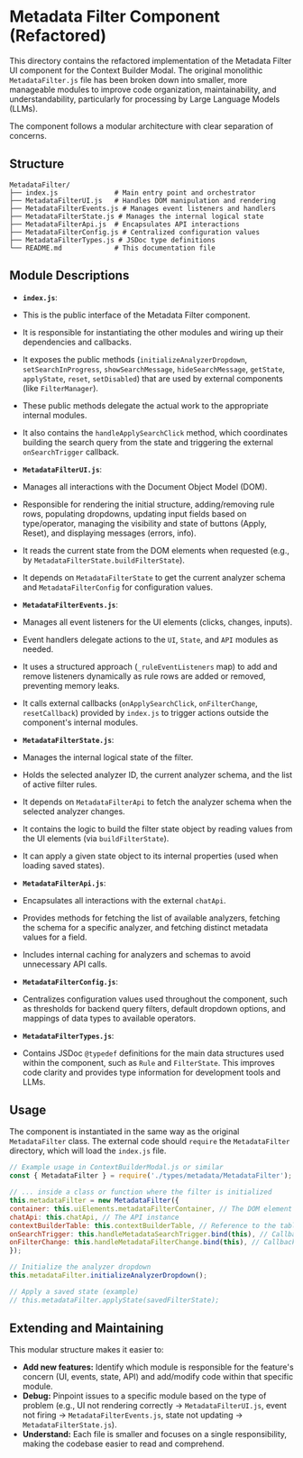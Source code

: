 <!--
Component: Context Builder Metadata Filter README
Block-UUID: 8d9e0f1a-2b3c-4d5e-6f7a-8b9c0d1e2f3a
Parent-UUID: 8a1b2c3d-4e5f-4a6b-8c7d-9e0f1a2b3c4e
Version: 1.0.0
Description: Documentation for the refactored Metadata Filter component structure.
Language: Markdown
Created-at: 2025-07-14T18:14:00.911Z
Authors: Gemini 2.5 Flash Thinking (v1.0.0)
-->

# Metadata Filter Component (Refactored)

This directory contains the refactored implementation of the Metadata Filter UI component for the Context Builder Modal. The original monolithic `MetadataFilter.js` file has been broken down into smaller, more manageable modules to improve code organization, maintainability, and understandability, particularly for processing by Large Language Models (LLMs).

The component follows a modular architecture with clear separation of concerns.

## Structure

```
MetadataFilter/
├── index.js              # Main entry point and orchestrator
├── MetadataFilterUI.js   # Handles DOM manipulation and rendering
├── MetadataFilterEvents.js # Manages event listeners and handlers
├── MetadataFilterState.js # Manages the internal logical state
├── MetadataFilterApi.js  # Encapsulates API interactions
├── MetadataFilterConfig.js # Centralized configuration values
├── MetadataFilterTypes.js # JSDoc type definitions
└── README.md             # This documentation file
```

## Module Descriptions

*   **`index.js`**:
*   This is the public interface of the Metadata Filter component.
*   It is responsible for instantiating the other modules and wiring up their dependencies and callbacks.
*   It exposes the public methods (`initializeAnalyzerDropdown`, `setSearchInProgress`, `showSearchMessage`, `hideSearchMessage`, `getState`, `applyState`, `reset`, `setDisabled`) that are used by external components (like `FilterManager`).
*   These public methods delegate the actual work to the appropriate internal modules.
*   It also contains the `handleApplySearchClick` method, which coordinates building the search query from the state and triggering the external `onSearchTrigger` callback.

*   **`MetadataFilterUI.js`**:
*   Manages all interactions with the Document Object Model (DOM).
*   Responsible for rendering the initial structure, adding/removing rule rows, populating dropdowns, updating input fields based on type/operator, managing the visibility and state of buttons (Apply, Reset), and displaying messages (errors, info).
*   It reads the current state from the DOM elements when requested (e.g., by `MetadataFilterState.buildFilterState`).
*   It depends on `MetadataFilterState` to get the current analyzer schema and `MetadataFilterConfig` for configuration values.

*   **`MetadataFilterEvents.js`**:
*   Manages all event listeners for the UI elements (clicks, changes, inputs).
*   Event handlers delegate actions to the `UI`, `State`, and `API` modules as needed.
*   It uses a structured approach (`_ruleEventListeners` map) to add and remove listeners dynamically as rule rows are added or removed, preventing memory leaks.
*   It calls external callbacks (`onApplySearchClick`, `onFilterChange`, `resetCallback`) provided by `index.js` to trigger actions outside the component's internal modules.

*   **`MetadataFilterState.js`**:
*   Manages the internal logical state of the filter.
*   Holds the selected analyzer ID, the current analyzer schema, and the list of active filter rules.
*   It depends on `MetadataFilterApi` to fetch the analyzer schema when the selected analyzer changes.
*   It contains the logic to build the filter state object by reading values from the UI elements (via `buildFilterState`).
*   It can apply a given state object to its internal properties (used when loading saved states).

*   **`MetadataFilterApi.js`**:
*   Encapsulates all interactions with the external `chatApi`.
*   Provides methods for fetching the list of available analyzers, fetching the schema for a specific analyzer, and fetching distinct metadata values for a field.
*   Includes internal caching for analyzers and schemas to avoid unnecessary API calls.

*   **`MetadataFilterConfig.js`**:
*   Centralizes configuration values used throughout the component, such as thresholds for backend query filters, default dropdown options, and mappings of data types to available operators.

*   **`MetadataFilterTypes.js`**:
*   Contains JSDoc `@typedef` definitions for the main data structures used within the component, such as `Rule` and `FilterState`. This improves code clarity and provides type information for development tools and LLMs.

## Usage

The component is instantiated in the same way as the original `MetadataFilter` class. The external code should `require` the `MetadataFilter` directory, which will load the `index.js` file.

```javascript
// Example usage in ContextBuilderModal.js or similar
const { MetadataFilter } = require('./types/metadata/MetadataFilter');

// ... inside a class or function where the filter is initialized
this.metadataFilter = new MetadataFilter({
container: this.uiElements.metadataFilterContainer, // The DOM element for the filter
chatApi: this.chatApi, // The API instance
contextBuilderTable: this.contextBuilderTable, // Reference to the table for allItems
onSearchTrigger: this.handleMetadataSearchTrigger.bind(this), // Callback to trigger backend search
onFilterChange: this.handleMetadataFilterChange.bind(this), // Callback for filter state changes
});

// Initialize the analyzer dropdown
this.metadataFilter.initializeAnalyzerDropdown();

// Apply a saved state (example)
// this.metadataFilter.applyState(savedFilterState);
```

## Extending and Maintaining

This modular structure makes it easier to:

*   **Add new features:** Identify which module is responsible for the feature's concern (UI, events, state, API) and add/modify code within that specific module.
*   **Debug:** Pinpoint issues to a specific module based on the type of problem (e.g., UI not rendering correctly -> `MetadataFilterUI.js`, event not firing -> `MetadataFilterEvents.js`, state not updating -> `MetadataFilterState.js`).
*   **Understand:** Each file is smaller and focuses on a single responsibility, making the codebase easier to read and comprehend.

